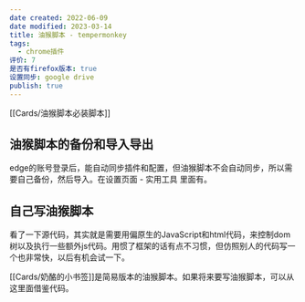 ```yaml
---
date created: 2022-06-09
date modified: 2023-03-14
title: 油猴脚本 - tempermonkey
tags:
  - chrome插件
评价: 7
是否有firefox版本: true
设置同步: google drive
publish: true
---
```




[[Cards/油猴脚本必装脚本]]

## 油猴脚本的备份和导入导出

edge的账号登录后，能自动同步插件和配置，但油猴脚本不会自动同步，所以需要自己备份，然后导入。在设置页面 - 实用工具 里面有。

## 自己写油猴脚本

看了一下源代码，其实就是需要用偏原生的JavaScript和html代码，来控制dom树以及执行一些额外js代码。用惯了框架的话有点不习惯，但仿照别人的代码写一个也非常快，以后有机会试一下。

[[Cards/奶酪的小书签]]是简易版本的油猴脚本。如果将来要写油猴脚本，可以从这里面借鉴代码。